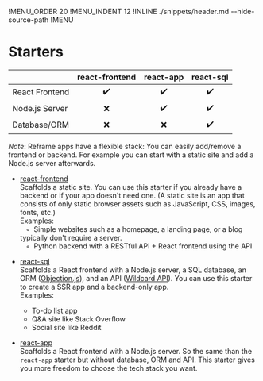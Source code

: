 !MENU_ORDER 20
!MENU_INDENT 12
!INLINE ./snippets/header.md --hide-source-path
!MENU
&nbsp;

# Starters

&nbsp; | react-frontend | react-app | react-sql
--- | :---: | :---: | :---:
React Frontend | :heavy_check_mark: | :heavy_check_mark: | :heavy_check_mark:
Node.js Server | :x: | :heavy_check_mark: | :heavy_check_mark:
Database/ORM | :x: | :x: | :heavy_check_mark:

*Note*:
Reframe apps have a flexible stack:
You can easily add/remove a frontend or backend.
For example you can start with a static site and add a Node.js server afterwards.

- [react-frontend](/plugins/create/starters/react-frontend#readme)
  <br/>
  Scaffolds a static site.
  You can use this starter if you already have a backend
  or if your app doesn't need one.
  (A static site is an app that consists of only static browser assets such as JavaScript, CSS, images, fonts, etc.)
  <br/>
  Examples:
  <br/> &nbsp;&nbsp;&nbsp;&#x25e6;&nbsp;
  Simple websites such as a homepage, a landing page, or a blog typically don't require a server.
  <br/> &nbsp;&nbsp;&nbsp;&#x25e6;&nbsp;
  Python backend with a RESTful API + React frontend using the API

- [react-sql](/plugins/create/starters/react-sql#readme)
  <br/>
  Scaffolds a React frontend with a Node.js server,
  a SQL database,
  an ORM ([Objection.js](https://github.com/Vincit/objection.js)),
  and an API ([Wildcard API](https://github.com/brillout/wildcard-api)).
  You can use this starter to create a SSR app and a backend-only app.
  <br/>
  Examples:
   - To-do list app
   - Q&A site like Stack Overflow
   - Social site like Reddit

- [react-app](/plugins/create/starters/react-app#readme)
  <br/>
  Scaffolds a React frontend with a Node.js server.
  So the same than the `react-app` starter but without database, ORM and API.
  This starter gives you more freedom to choose the tech stack you want.
